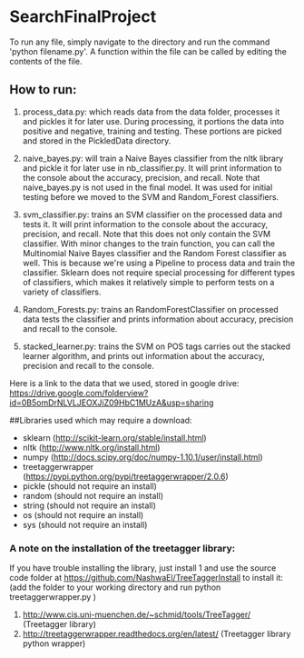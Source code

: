 # SearchFinalProject

To run any file, simply navigate to the directory and run the command 'python filename.py'. A function within the file can be called by editing the contents of the file. 

## How to run:  

1. process_data.py: which reads data from the data folder, processes it and pickles it for later use. During processing, it portions the data into positive and negative, training and testing. These portions are picked and stored in the PickledData directory. 

2. naive_bayes.py: will train a Naive Bayes classifier from the nltk library and pickle it for later use in nb_classifier.py.  It will print information to the console about the accuracy, precision, and recall. Note that naive_bayes.py is not used in the final model. It was used for initial testing before we moved to the SVM and Random_Forest classifiers.

3. svm_classifier.py: trains an SVM classifier on the processed data and tests it. It will print information to the console about the accuracy, precision, and recall. Note that this does not only contain the SVM classifier. With minor changes to the train function, you can call the Multinomial Naive Bayes classifier and the Random Forest classifier as well. This is because we're using a Pipeline to process data and train the classifier. Sklearn does not require special processing for different types of classifiers, which makes it relatively simple to perform tests on a variety of classifiers.

4. Random_Forests.py: trains an RandomForestClassifier on processed data tests the classifier and prints information about accuracy, precision and recall to the console. 

5. stacked_learner.py: trains the SVM on POS tags carries out the stacked learner algorithm, and  prints out information about the accuracy, precision and recall to the console.

Here is a link to the data that we used, stored in google drive: https://drive.google.com/folderview?id=0B5omDrNLVLJEOXJiZ09HbC1MUzA&usp=sharing

##Libraries used which may require a download: 
- sklearn (http://scikit-learn.org/stable/install.html)
- nltk (http://www.nltk.org/install.html)
- numpy (http://docs.scipy.org/doc/numpy-1.10.1/user/install.html)
- treetaggerwrapper (https://pypi.python.org/pypi/treetaggerwrapper/2.0.6)
- pickle (should not require an install) 
- random (should not require an install) 
- string (should not require an install)
- os (should not require an install)
- sys (should not require an install)


### A note on the installation of the treetagger library:
  If you have trouble installing the library, just install 1 and use the source code folder at   https://github.com/NashwaEl/TreeTaggerInstall to install it: (add the folder to your working directory and run python treetaggerwrapper.py )
  1. http://www.cis.uni-muenchen.de/~schmid/tools/TreeTagger/ (Treetagger library)
  2. http://treetaggerwrapper.readthedocs.org/en/latest/  (Treetagger library python wrapper)
